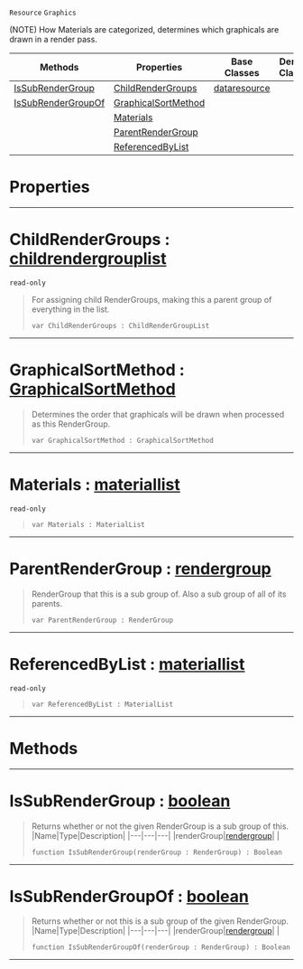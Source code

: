  `Resource` `Graphics`



(NOTE) How Materials are categorized, determines which graphicals are drawn in a render pass.

|Methods|Properties|Base Classes|Derived Classes|
|---|---|---|---|
|[ IsSubRenderGroup](https://github.com/PlasmaEngine/PlasmaDocs/blob/master/code_reference/class_reference/rendergroup.markdown#issubrendergroup-plasma-en)|[ ChildRenderGroups](https://github.com/PlasmaEngine/PlasmaDocs/blob/master/code_reference/class_reference/rendergroup.markdown#childrendergroups-plasma-e)|[dataresource](https://github.com/PlasmaEngine/PlasmaDocs/blob/master/code_reference/class_reference/dataresource.markdown)| |
|[ IsSubRenderGroupOf](https://github.com/PlasmaEngine/PlasmaDocs/blob/master/code_reference/class_reference/rendergroup.markdown#issubrendergroupof-plasma)|[ GraphicalSortMethod](https://github.com/PlasmaEngine/PlasmaDocs/blob/master/code_reference/class_reference/rendergroup.markdown#graphicalsortmethod-plasma)| | |
| |[ Materials](https://github.com/PlasmaEngine/PlasmaDocs/blob/master/code_reference/class_reference/rendergroup.markdown#materials-plasma-engine-do)| | |
| |[ ParentRenderGroup](https://github.com/PlasmaEngine/PlasmaDocs/blob/master/code_reference/class_reference/rendergroup.markdown#parentrendergroup-plasma-e)| | |
| |[ ReferencedByList](https://github.com/PlasmaEngine/PlasmaDocs/blob/master/code_reference/class_reference/rendergroup.markdown#referencedbylist-plasma-en)| | |


 #  Properties


---  
 #  ChildRenderGroups : [childrendergrouplist](https://github.com/PlasmaEngine/PlasmaDocs/blob/master/code_reference/class_reference/childrendergrouplist.markdown)

 `read-only`

> For assigning child RenderGroups, making this a parent group of everything in the list.
> ``` lang=cpp, name=Lightning
> var ChildRenderGroups : ChildRenderGroupList


---  
 #  GraphicalSortMethod : [GraphicalSortMethod](https://github.com/PlasmaEngine/PlasmaDocs/blob/master/code_reference/enum_reference.markdown#graphicalsortmethod)

> Determines the order that graphicals will be drawn when processed as this RenderGroup.
> ``` lang=cpp, name=Lightning
> var GraphicalSortMethod : GraphicalSortMethod


---  
 #  Materials : [materiallist](https://github.com/PlasmaEngine/PlasmaDocs/blob/master/code_reference/class_reference/materiallist.markdown)

 `read-only`

> 
> ``` lang=cpp, name=Lightning
> var Materials : MaterialList


---  
 #  ParentRenderGroup : [rendergroup](https://github.com/PlasmaEngine/PlasmaDocs/blob/master/code_reference/class_reference/rendergroup.markdown)

> RenderGroup that this is a sub group of. Also a sub group of all of its parents.
> ``` lang=cpp, name=Lightning
> var ParentRenderGroup : RenderGroup


---  
 #  ReferencedByList : [materiallist](https://github.com/PlasmaEngine/PlasmaDocs/blob/master/code_reference/class_reference/materiallist.markdown)

 `read-only`

> 
> ``` lang=cpp, name=Lightning
> var ReferencedByList : MaterialList


---  
 #  Methods


---  
 #  IsSubRenderGroup : [boolean](https://github.com/PlasmaEngine/PlasmaDocs/blob/master/code_reference/lightning_base_types/boolean.markdown)

> Returns whether or not the given RenderGroup is a sub group of this.
> |Name|Type|Description|
> |---|---|---|
> |renderGroup|[rendergroup](https://github.com/PlasmaEngine/PlasmaDocs/blob/master/code_reference/class_reference/rendergroup.markdown)| |
> ``` lang=cpp, name=Lightning
> function IsSubRenderGroup(renderGroup : RenderGroup) : Boolean
> ``` 


---  
 #  IsSubRenderGroupOf : [boolean](https://github.com/PlasmaEngine/PlasmaDocs/blob/master/code_reference/lightning_base_types/boolean.markdown)

> Returns whether or not this is a sub group of the given RenderGroup.
> |Name|Type|Description|
> |---|---|---|
> |renderGroup|[rendergroup](https://github.com/PlasmaEngine/PlasmaDocs/blob/master/code_reference/class_reference/rendergroup.markdown)| |
> ``` lang=cpp, name=Lightning
> function IsSubRenderGroupOf(renderGroup : RenderGroup) : Boolean
> ``` 


---  
 

 